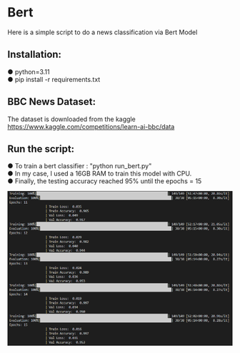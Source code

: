 # Bert
Here is a simple script to do a news classification via Bert Model   

## Installation:  

● python=3.11  
● pip install -r requirements.txt 

## BBC News Dataset:
The dataset is downloaded from the kaggle
https://www.kaggle.com/competitions/learn-ai-bbc/data   

## Run the script:

● To train a bert classifier :  "python run_bert.py"   
● In my case, I used a 16GB RAM to train this model with CPU.   
● Finally, the testing accuracy reached 95% until the epochs = 15

![image](https://github.com/ChengWeiGu/Bert/blob/main/resfig.PNG)


